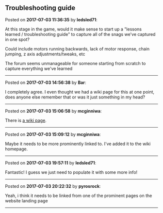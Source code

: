 ## Troubleshooting guide
Posted on **2017-07-03 11:36:35** by **ledsled71**:

At this stage in the game, would it make sense to start up a "lessons learned / troubleshooting guide" to capture all of the snags we've captured in one spot?



Could include motors running backwards, lack of motor response, chain jumping, z axis adjustments/tweaks, etc



The forum seems unmanageable for someone starting from scratch to capture everything we've learned

---

Posted on **2017-07-03 14:56:38** by **Bar**:

I completely agree. I even thought we had a wiki page for this at one point, does anyone else remember that or was it just something in my head?

---

Posted on **2017-07-03 15:06:58** by **mcginniwa**:

There is [a wiki page](https://github.com/MaslowCNC/Mechanics/wiki/Troubleshooting-Guide).

---

Posted on **2017-07-03 15:09:12** by **mcginniwa**:

Maybe it needs to be more prominently linked to. I've added it to the wiki homepage.

---

Posted on **2017-07-03 19:57:11** by **ledsled71**:

Fantastic!  I guess we just need to populate it with some more info!

---

Posted on **2017-07-03 20:22:32** by **pyrosrock**:

Yeah, i think it needs to be linked from one of the prominent pages on the website landing page

---

